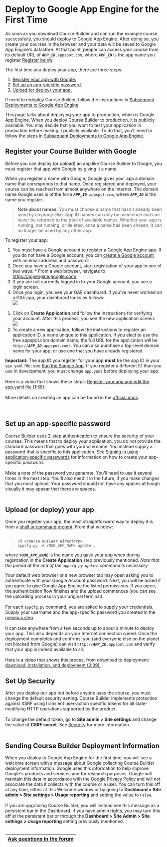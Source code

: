 <h1>Deploy to Google App Engine for the First Time </h1>



As soon as you download Course Builder and can run the example course successfully, you should deploy to Google App Engine. After doing so, you create your courses in the browser and your data will be saved to Google App Engine's datastore. At that point, people can access your course from its default URL of _**`APP_ID`**_`.appspot.com`, where  _**`APP_ID`**_ is the app name you register [Register below](#Register_your_app_with_Google.md).

The first time you deploy your app, there are three steps:

  1. [Register your app with Google.](#Register_your_app_(course)_with_Google.md)
  1. [Set up an app-specific password.](#Set_up_an_app-specific_password.md)
  1. [Upload (or deploy) your app.](#Upload_(or_deploy)_your_app.md)

If need to redeploy Course Builder, follow the instructions in [Subsequent Deployments to Google App Engine](DeployAgain.md).

This page talks about deploying your app to production, which is Google App Engine. When you deploy Course Builder to production, it is publicly available. You may decide that you want to test your application in production before making it publicly available. To do that, you'll need to follow the steps in [Subsequent Deployments to Google App Engine](DeployAgain.md).

## Register your Course Builder with Google ##
Before you can deploy (or upload) an app like Course Builder to Google, you must register that app with Google by giving it a name.

When you register a name with Google, Google gives your app a domain name that corresponds to that name. Once registered and deployed, your course can be reached from almost anywhere on the Internet. The domain name Google uses is of the form _**`APP_ID`**_`.appspot.com`, where _**`APP_ID`**_ is the name you register.

> <b>Note about names:</b> You must choose a name that hasn't already been used by anybody else.  App ID names can only be used once and can never be returned to the pool of available names. Whether your app is running, not running, or deleted, once a name has been chosen, it can no longer be used by any other app.

To register your app:

  1. You must have a Google account to register a Google App Engine app. If you do not have a Google account, you can [create a Google account](https://www.google.com/settings/account) with an email address and password.
  1. Once you have a Google account, start registration of your app in one of two ways:
    * From a web  browser, navigate to https://appengine.google.com/
  1. If you are not currently logged in to your Google account, you see a login screen.
  1. Once you login, you see your GAE dashboard. If you've never worked on a GAE app, your dashboard looks as follows:<br> <img src='http://wiki.course-builder.googlecode.com/git/images/dashboard.png' />
<ol><li>Click on <b>Create Application</b> and follow the instructions for verifying your account. After this process, you see the new application screen:<br> <img src='http://wiki.course-builder.googlecode.com/git/images/new-application.png' />
</li><li>To create a new application, follow the instructions to register an application ID, a name unique to this application. If you elect to use the free appspot.com domain name, the full URL for the application will be <code>http://</code><i><b><code>APP_ID</code></b></i><code>.appspot.com/</code>. You can also purchase a top-level domain name for your app, or use one that you have already registered.</li></ol>


<b>Important:</b> The app ID you register for your app <b>must</b> be the app ID in your <code>app.yaml</code> file; see <a href='GetCode#2._Decide_on_a_name_for_your_app.md'>Run the Sample App</a>. If you register a different ID than you use in development, you must change <code>app.yaml</code> before deploying your app.<br>
<br>
Here is a video that shows these steps: <a href='http://www.youtube.com/watch?v=_xpnfrqjuKU&feature=share&list=PLbTy14-ZMIDJGS1XLdYj3Nzrhfd6EDWJC'>Register your app and edit the app.yaml file (1:58)</a>.<br>
<br>
More details on creating an app can be found in the <a href='https://developers.google.com/appengine/docs/python/gettingstartedpython27/uploading'>official docs</a>.<br>
<br>
<br>
<h2>Set up an app-specific password</h2>

Course Builder uses 2-step authentication to ensure the security of your courses. This means that to deploy your application, you do not provide the standard password that goes with your username. You instead supply a password that is specific to this application. See <a href='http://support.google.com/accounts/bin/answer.py?hl=en&answer=185833'>Signing in using application-specific passwords</a> for information on how to create your app-specific password.<br>
<br>
Make a note of the password you generate. You'll need to use it several times in the next step. You'll also need it in the future, if you make changes that you must upload. Your password should not have any spaces although visually it may appear that there are spaces.<br>
<br>
<h2>Upload (or deploy) your app</h2>
Once you register your app, the most straightforward way to deploy it is from a <a href='http://code.google.com/p/gcb-x-03141590/wiki/FAQ#What%27s_a_%22shell_or_command_prompt%22?'>shell or command prompt</a>. From that window:<br>
<br>
<blockquote><code>cd </code><i><b><code>&lt;course builder directory&gt;</code></b></i><br>
<code>appcfg.py -A YOUR_APP_NAME update .</code><br></blockquote>

where <i><b><code>YOUR_APP_NAME</code></b></i> is the name you gave your app when during registration in the <b>Create Application</b> step previously mentioned. <i>Note that the period at the end of the <code>appcfg.py update</code> command is necessary.</i>

Your default web browser or a new browser tab may open asking you to authenticate with your Google Account password. Next, you will be asked if you agree to give Google App Engine the listed permissions. If you agree, the authentication flow finishes and the upload commences (you can see the uploading process in your original terminal).<br>
<br>
For each <code>appcfg.py</code> command, you are asked to supply your credentials. Supply your username and the app-specific password you created in the <a href='#Set_up_an_app-specific_password.md'>previous step</a>.<br>
<br>
It can take anywhere from a few seconds up to about a minute to deploy your app. This also depends on your Internet connection speed. Once the deployment completes and confirms, you (and everyone else on the planet not blocked from Google) can visit <code>http://</code><i><b><code>APP_ID</code></b></i><code>.appspot.com</code> and verify that your app is indeed available to all.<br>
<br>
Here is a video that shows this proces, from download to deployment: <a href='https://www.youtube.com/watch?v=vErOXvQop10'>download, installation, and deployment (2:39).</a>

<h2>Set Up Security</h2>
After you deploy our app but before anyone uses the course, you must change the default security setting. Course Builder implements protection against XSRF using transient user-action specific tokens for all state-modifying HTTP operations supported by the product.<br>
<br>
To change the default token, go to <b>Site admin > Site settings</b> and change the value of <b>CSRF secret</b>. See <a href='AdminPage#Security.md'>Security</a> for more information.<br>
<br>
<h2>Sending Course Builder Deployment Information</h2>
When you deploy to Google App Engine for the first time, you will see a welcome screen with a message about Google collecting Course Builder deployment information. Google uses this information to help improve Google's products and services and for research purposes. Google will maintain this data in accordance with the <a href='http://www.google.com/policies/privacy/'>Google Privacy Policy</a> and will not associate the data it collects with the course or a user. You can turn this off at any time, either at this Welcome window or by going to <b>Dashboard > Site admin > Site settings > Usage reporting</b> and setting the value to <code>False</code>.<br>
<br>
If you are upgrading Course Builder, you will instead see this message as a persistent bar in the Dashboard. If you have admin rights, you may turn this off at the persistent bar or through the <b>Dashboard > Site Admin > Site settings > Usage reporting</b> setting previously mentioned.<br>
<br>
<table><thead><th> <a href='https://groups.google.com/forum/?fromgroups#!categories/course-builder-forum/customize-and-deploy-course-builder-code'>Ask questions in the forum</a> </th></thead><tbody>